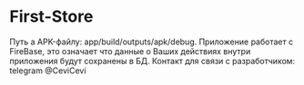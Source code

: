 ﻿# First-Store
Путь а APK-файлу: app/build/outputs/apk/debug. 
Приложение работает с FireBase, это означает что данные о Ваших действиях внутри приложения будут сохранены в БД. 
Контакт для связи с разработчиком: telegram @CeviCevi
